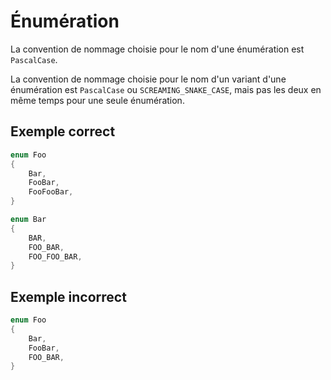 # Énumération

La convention de nommage choisie pour le nom d'une énumération est `PascalCase`.

La convention de nommage choisie pour le nom d'un variant d'une énumération est `PascalCase` ou `SCREAMING_SNAKE_CASE`,
mais pas les deux en même temps pour une seule énumération.

## Exemple correct

```rs
enum Foo 
{
	Bar,
	FooBar,
	FooFooBar,
}

enum Bar 
{
	BAR,
	FOO_BAR,
	FOO_FOO_BAR,
}
```

## Exemple incorrect

```rs
enum Foo 
{
	Bar,
	FooBar,
	FOO_BAR,
}
```
